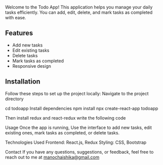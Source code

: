 Welcome to the Todo App! This application helps you manage your daily tasks efficiently. You can add, edit, delete, and mark tasks as completed with ease.

## Features
- Add new tasks
- Edit existing tasks
- Delete tasks
- Mark tasks as completed
- Responsive design

## Installation
Follow these steps to set up the project locally:
Navigate to the project directory

cd todoapp
Install dependencies
npm install
npx create-react-app todoapp

Then install redux and react-redux
write the following code 

Usage
Once the app is running, Use the interface to add new tasks, edit existing ones, mark tasks as completed, or delete tasks. 

Technologies Used
Frontend: React.js, Redux
Styling: CSS, Bootstrap

Contact
If you have any questions, suggestions, or feedback, feel free to reach out to me at manochaishika@gmail.com
